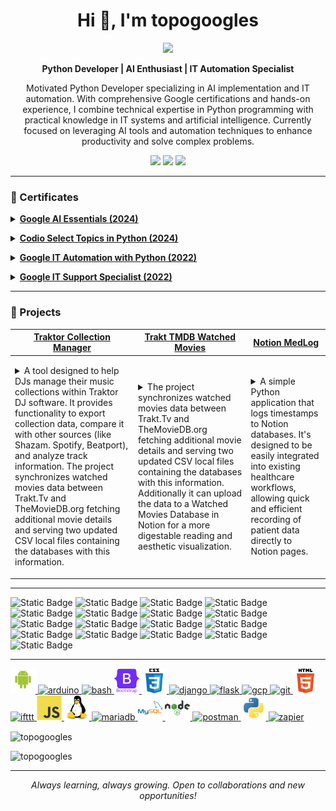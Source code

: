 <h1 align="center">Hi 👋, I'm topogoogles</h1> 
<p align="center"><img src="https://avatars.githubusercontent.com/u/48167838?v=4">

<p align=center><b>Python Developer | AI Enthusiast | IT Automation Specialist</b>
</p>

<p align="center">Motivated Python Developer specializing in AI implementation and IT automation. With comprehensive Google certifications and hands-on experience, I combine technical expertise in Python programming with practical knowledge in IT systems and artificial intelligence. Currently focused on leveraging AI tools and automation techniques to enhance productivity and solve complex problems.</p>

<p align="center"> <a href="mailto:araujoagustin@gmail.com"><img src="https://img.shields.io/badge/Email-Contact-lightgray?style=for-the-badge&logo=gmail"></a> <a href="https://topogoogles.github.io"><img src="https://img.shields.io/badge/Portfolio-Website-orangered?style=for-the-badge&logo=brave"></a> <img src="https://img.shields.io/badge/Location-Barcelona-blue?style=for-the-badge&logo=google-maps"> </p>

----------

### 📃 Certificates
<details><p><summary><a href="https://coursera.org/verify/MF2ACZNKUQXR"><b>Google AI Essentials (2024)</b></a></summary> - Generative AI implementation - Advanced prompt engineering - AI responsibility and ethics - Strategic AI implementation </details></p> <p><details> <summary><a href="https://coursera.org/verify/specialization/BSFGUD7NBSMN
"><b>Codio Select Topics in Python (2024)</b></a></summary> - Python packaging and development - Data visualization with Matplotlib - Web development with Django - Natural Language Processing </details></p> <p><details> <summary><a href="https://www.coursera.org/verify/professional-cert/K9K8649HJ2PB"><b>Google IT Automation with Python (2022)</b></a></summary> - Process automation - Configuration management - Version control systems - Cloud resource management </details></p> <p><details> <summary><a href="https://coursera.org/verify/professional-cert/GKA9NYNPDSWY"><b>Google IT Support Specialist (2022)</b></a></summary> - Technical support - Network administration - System administration - Cybersecurity </details></p>

----------

### 🚀 Projects

|   <a href="https://github.com/topogoogles/traktor-collection-manager"><b>Traktor Collection Manager</b></a>    |   <a href="https://github.com/topogoogles/trakt-tmdb-watched-movies"><b>Trakt TMDB Watched Movies</b></a>   |   <a href="https://github.com/topogoogles/notion-medlog"><b>Notion MedLog</b></a>   |
|   ---   |   ---   |   ---   |
|   <p><details><summary>A tool designed to help DJs manage their music collections within Traktor DJ software. It provides functionality to export collection data, compare it with other sources (like Shazam. Spotify, Beatport), and analyze track information. The project synchronizes watched movies data between Trakt.Tv and TheMovieDB.org fetching additional movie details and serving two updated CSV local files containing the databases with this information.</summary> </details></p>   |   <p><details> <summary>The project synchronizes watched movies data between Trakt.Tv and TheMovieDB.org fetching additional movie details and serving two updated CSV local files containing the databases with this information. Additionally it can upload the data to a Watched Movies Database in Notion for a more digestable reading and aesthetic visualization.</summary> </details></p>   |   <p><details><summary>A simple Python application that logs timestamps to Notion databases. It's designed to be easily integrated into existing healthcare workflows, allowing quick and efficient recording of patient data directly to Notion pages.</summary> </details></p>   |
   
----------

![Static Badge](https://img.shields.io/badge/Python-gold?style=plastic&logo=python) ![Static Badge](https://img.shields.io/badge/HTML+CSS-salmon?style=plastic&logo=htmx) ![Static Badge](https://img.shields.io/badge/Django-seagreen?style=plastic&logo=django) ![Static Badge](https://img.shields.io/badge/Flask-gray?style=plastic&logo=flask)
![Static Badge](https://img.shields.io/badge/LLMs-lightgreen?style=plastic&logo=openai) ![Static Badge](https://img.shields.io/badge/Generative_AI-lavender?style=plastic&logo=google-gemini) ![Static Badge](https://img.shields.io/badge/Prompt_Engineering-teal?style=plastic&logo=openaigym) 
![Static Badge](https://img.shields.io/badge/Google_Cloud-lightblue?style=plastic&logo=google-cloud) ![Static Badge](https://img.shields.io/badge/VERTEX_AI-lightslategray?style=plastic&logo=vtex)
![Static Badge](https://img.shields.io/badge/Linux-gray?style=plastic&logo=linux) ![Static Badge](https://img.shields.io/badge/PowerShell-midnightblue?style=plastic&logo=ntfy) ![Static Badge](https://img.shields.io/badge/Puppet-lightyellow?style=plastic&logo=puppet)     
![Static Badge](https://img.shields.io/badge/Matplotlib-hotpink?style=plastic&logo=soundcharts) ![Static Badge](https://img.shields.io/badge/Jupyter_Notebooks-white?style=plastic&logo=jupyter)
![Static Badge](https://img.shields.io/badge/DNS-mediumpurple?style=plastic&logo=nextdns) ![Static Badge](https://img.shields.io/badge/Network_Security-honeydew?style=plastic&logo=adguard) ![Static Badge](https://img.shields.io/badge/OSI/TCP_IP-burlywood?style=plastic&logo=awsorganizations)
 
----------

<p align="left"> <a href="https://developer.android.com" target="_blank" rel="noreferrer"><img src="https://raw.githubusercontent.com/devicons/devicon/master/icons/android/android-original-wordmark.svg" alt="android" width="40" height="40"/> </a> <a href="https://www.arduino.cc/" target="_blank" rel="noreferrer"> <img src="https://cdn.worldvectorlogo.com/logos/arduino-1.svg" alt="arduino" width="40" height="40"/> </a> <a href="https://www.gnu.org/software/bash/" target="_blank" rel="noreferrer"> <img src="https://www.vectorlogo.zone/logos/gnu_bash/gnu_bash-icon.svg" alt="bash" width="40" height="40"/> </a> <a href="https://getbootstrap.com" target="_blank" rel="noreferrer"> <img src="https://raw.githubusercontent.com/devicons/devicon/master/icons/bootstrap/bootstrap-plain-wordmark.svg" alt="bootstrap" width="40" height="40"/> </a> <a href="https://www.w3schools.com/css/" target="_blank" rel="noreferrer"> <img src="https://raw.githubusercontent.com/devicons/devicon/master/icons/css3/css3-original-wordmark.svg" alt="css3" width="40" height="40"/> </a> <a href="https://www.djangoproject.com/" target="_blank" rel="noreferrer"> <img src="https://cdn.worldvectorlogo.com/logos/django.svg" alt="django" width="40" height="40"/> </a> <a href="https://flask.palletsprojects.com/" target="_blank" rel="noreferrer"> <img src="https://www.vectorlogo.zone/logos/palletsprojects_flask/palletsprojects_flask-icon.svg" alt="flask" width="40" height="40"/> </a> <a href="https://cloud.google.com" target="_blank" rel="noreferrer"> <img src="https://www.vectorlogo.zone/logos/google_cloud/google_cloud-icon.svg" alt="gcp" width="40" height="40"/> </a> <a href="https://git-scm.com/" target="_blank" rel="noreferrer"> <img src="https://www.vectorlogo.zone/logos/git-scm/git-scm-icon.svg" alt="git" width="40" height="40"/> </a> <a href="https://www.w3.org/html/" target="_blank" rel="noreferrer"> <img src="https://raw.githubusercontent.com/devicons/devicon/master/icons/html5/html5-original-wordmark.svg" alt="html5" width="40" height="40"/> </a> <a href="https://ifttt.com/" target="_blank" rel="noreferrer"> <img src="https://www.vectorlogo.zone/logos/ifttt/ifttt-ar21.svg" alt="ifttt" width="40" height="40"/> </a> <a href="https://developer.mozilla.org/en-US/docs/Web/JavaScript" target="_blank" rel="noreferrer"> <img src="https://raw.githubusercontent.com/devicons/devicon/master/icons/javascript/javascript-original.svg" alt="javascript" width="40" height="40"/> </a> <a href="https://www.linux.org/" target="_blank" rel="noreferrer"> <img src="https://raw.githubusercontent.com/devicons/devicon/master/icons/linux/linux-original.svg" alt="linux" width="40" height="40"/> </a> <a href="https://mariadb.org/" target="_blank" rel="noreferrer"> <img src="https://www.vectorlogo.zone/logos/mariadb/mariadb-icon.svg" alt="mariadb" width="40" height="40"/> </a> <a href="https://www.mysql.com/" target="_blank" rel="noreferrer"> <img src="https://raw.githubusercontent.com/devicons/devicon/master/icons/mysql/mysql-original-wordmark.svg" alt="mysql" width="40" height="40"/> </a> <a href="https://nodejs.org" target="_blank" rel="noreferrer"> <img src="https://raw.githubusercontent.com/devicons/devicon/master/icons/nodejs/nodejs-original-wordmark.svg" alt="nodejs" width="40" height="40"/> </a> <a href="https://postman.com" target="_blank" rel="noreferrer"> <img src="https://www.vectorlogo.zone/logos/getpostman/getpostman-icon.svg" alt="postman" width="40" height="40"/> </a> <a href="https://www.python.org" target="_blank" rel="noreferrer"> <img src="https://raw.githubusercontent.com/devicons/devicon/master/icons/python/python-original.svg" alt="python" width="40" height="40"/> </a> <a href="https://zapier.com" target="_blank" rel="noreferrer"> <img src="https://www.vectorlogo.zone/logos/zapier/zapier-icon.svg" alt="zapier" width="40" height="40"/> </a> </p>

<p><img align="center" src="https://github-readme-stats.vercel.app/api/top-langs?username=topogoogles&show_icons=true&locale=en&layout=compact" alt="topogoogles" /></p>  
<p align="left"> <img src="https://komarev.com/ghpvc/?username=topogoogles&label=Profile%20views&color=0e75b6&style=flat" alt="topogoogles" /> </p>  

----------

<p align="center"> <i>Always learning, always growing. Open to collaborations and new opportunities!</i> </p>
